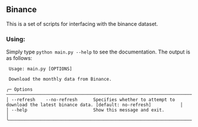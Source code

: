 ## Binance
This is a set of scripts for interfacing with the binance dataset.

### Using:
Simply type `python main.py --help` to see the documentation. The output is as follows:

```
 Usage: main.py [OPTIONS]

 Download the monthly data from Binance.

╭─ Options ────────────────────────────────────────────────────────────────────────────────────────────────────────────────────────╮
│ --refresh    --no-refresh      Specifies whether to attempt to download the latest binance data. [default: no-refresh]           │
│ --help                         Show this message and exit.                                                                       │
╰──────────────────────────────────────────────────────────────────────────────────────────────────────────────────────────────────╯
```

